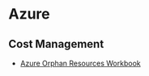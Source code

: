 # Azure

## Cost Management

- [Azure Orphan Resources Workbook](https://github.com/dolevshor/azure-orphan-resources)
